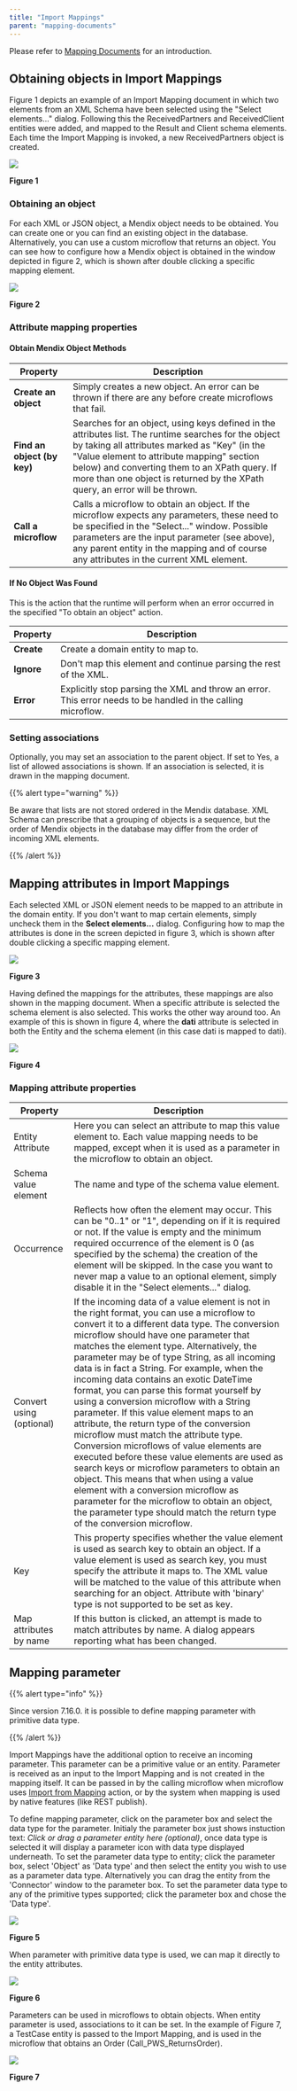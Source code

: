 ```yaml
---
title: "Import Mappings"
parent: "mapping-documents"
---
```


Please refer to [Mapping Documents](mapping-documents) for an introduction.

## Obtaining objects in Import Mappings

Figure 1 depicts an example of an Import Mapping document in which two elements from an XML Schema have been selected using the "Select elements..." dialog. Following this the ReceivedPartners and ReceivedClient entities were added, and mapped to the Result and Client schema elements. Each time the Import Mapping is invoked, a new ReceivedPartners object is created.

![](attachments/16713727/16843942.png)

**Figure 1**

### Obtaining an object

For each XML or JSON object, a Mendix object needs to be obtained. You can create one or you can find an existing object in the database. Alternatively, you can use a custom microflow that returns an object. You can see how to configure how a Mendix object is obtained in the window depicted in figure 2, which is shown after double clicking a specific mapping element.

![](attachments/16713727/16843943.png)

**Figure 2**

### Attribute mapping properties

#### Obtain Mendix Object Methods

| Property | Description |
| --- | --- |
| **Create an object** | Simply creates a new object. An error can be thrown if there are any before create microflows that fail. |
| **Find an object (by key)** | Searches for an object, using keys defined in the attributes list. The runtime searches for the object by taking all attributes marked as "Key" (in the "Value element to attribute mapping" section below) and converting them to an XPath query. If more than one object is returned by the XPath query, an error will be thrown. |
| **Call a microflow** | Calls a microflow to obtain an object. If the microflow expects any parameters, these need to be specified in the "Select..." window. Possible parameters are the input parameter (see above), any parent entity in the mapping and of course any attributes in the current XML element. |

#### If No Object Was Found

This is the action that the runtime will perform when an error occurred in the specified "To obtain an object" action.

| Property | Description |
| --- | --- |
| **Create** | Create a domain entity to map to. |
| **Ignore** | Don't map this element and continue parsing the rest of the XML. |
| **Error** | Explicitly stop parsing the XML and throw an error. This error needs to be handled in the calling microflow. |

### Setting associations

Optionally, you may set an association to the parent object. If set to Yes, a list of allowed associations is shown. If an association is selected, it is drawn in the mapping document.

{{% alert type="warning" %}}

Be aware that lists are not stored ordered in the Mendix database. XML Schema can prescribe that a grouping of objects is a sequence, but the order of Mendix objects in the database may differ from the order of incoming XML elements.

{{% /alert %}}

## Mapping attributes in Import Mappings

Each selected XML or JSON element needs to be mapped to an attribute in the domain entity. If you don't want to map certain elements, simply uncheck them in the **Select elements...** dialog. Configuring how to map the attributes is done in the screen depicted in figure 3, which is shown after double clicking a specific mapping element.

![](attachments/16713727/16843943.png)

**Figure 3**

Having defined the mappings for the attributes, these mappings are also shown in the mapping document. When a specific attribute is selected the schema element is also selected. This works the other way around too. An example of this is shown in figure 4, where the **dati** attribute is selected in both the Entity and the schema element (in this case dati is mapped to dati).

![](attachments/16713727/16843944.png)

**Figure 4**

### Mapping attribute properties

| Property | Description |
| --- | --- |
| Entity Attribute | Here you can select an attribute to map this value element to. Each value mapping needs to be mapped, except when it is used as a parameter in the microflow to obtain an object. |
| Schema value element | The name and type of the schema value element. |
| Occurrence | Reflects how often the element may occur. This can be "0..1" or "1", depending on if it is required or not. If the value is empty and the minimum required occurrence of the element is 0 (as specified by the schema) the creation of the element will be skipped. In the case you want to never map a value to an optional element, simply disable it in the "Select elements..." dialog. |
| Convert using (optional) | If the incoming data of a value element is not in the right format, you can use a microflow to convert it to a different data type. The conversion microflow should have one parameter that matches the element type. Alternatively, the parameter may be of type String, as all incoming data is in fact a String. For example, when the incoming data contains an exotic DateTime format, you can parse this format yourself by using a conversion microflow with a String parameter. If this value element maps to an attribute, the return type of the conversion microflow must match the attribute type. Conversion microflows of value elements are executed before these value elements are used as search keys or microflow parameters to obtain an object. This means that when using a value element with a conversion microflow as parameter for the microflow to obtain an object, the parameter type should match the return type of the conversion microflow. |
| Key | This property specifies whether the value element is used as search key to obtain an object. If a value element is used as search key, you must specify the attribute it maps to. The XML value will be matched to the value of this attribute when searching for an object. Attribute with 'binary' type is not supported to be set as key.
| Map attributes by name | If this button is clicked, an attempt is made to match attributes by name. A dialog appears reporting what has been changed. |

## Mapping parameter

{{% alert type="info" %}}

Since version 7.16.0. it is possible to define mapping parameter with primitive data type.

{{% /alert %}}

Import Mappings have the additional option to receive an incoming parameter. This parameter can be a primitive value or an entity. Parameter is received as an input to the Import Mapping and is not created in the mapping itself. It can be passed in by the calling microflow when microflow uses [Import from Mapping](import-mapping-action) action, or by the system when mapping is used by native features (like REST publish).

To define mapping parameter, click on the parameter box and select the data type for the parameter. 
Initialy the parameter box just shows instuction text: *Click or drag a parameter entity here (optional)*, once data type is selected it will display a parameter icon with data type displayed underneath.
To set the parameter data type to entity; click the parameter box, select 'Object' as 'Data type' and then select the entity you wish to use as a parameter data type.
Alternatively you can drag the entity from the 'Connector' window to the parameter box.
To set the parameter data type to any of the primitive types supported; click the parameter box and chose the 'Data type'.

![](attachments/16713727/import-mapping-parameter-selection.png)

**Figure 5**

When parameter with primitive data type is used, we can map it directly to the entity attributes.

![](attachments/16713727/import-mapping-primitive-parameter-attribute-mapping.png)

**Figure 6**

Parameters can be used in microflows to obtain objects. When entity parameter is used, associations to it can be set. 
In the example of Figure 7, a TestCase entity is passed to the Import Mapping, and is used in the microflow that obtains an Order (Call_PWS_ReturnsOrder).

![](attachments/16713727/16843941.png)

**Figure 7**

